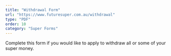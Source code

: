 ```yaml
---
title: "Withdrawal Form"
url: "https://www.futuresuper.com.au/withdrawal"
type: "PDF"
order: 10
category: "Super Forms"
---
```


Complete this form if you would like to apply to withdraw all or some of your super money.
